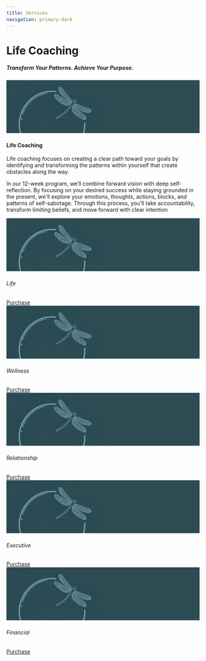 ```yaml
---
title: Services
navigation: primary-dark
---
```


<div class="section hero background-off-black">
  <div class="container">
    <hgroup class="fade-out-slow">
      <h1>Life Coaching</h1>
      <h5>Transform Your Patterns. Achieve Your Purpose.</h5>
    </hgroup>
  </div>
  <div class="scroll-arrow-wrap fade-out-fast">
    <a class="scroll-link scroll-arrow" href="javacript:"></a>
  </div>
  <div class="parallax overlay">
    <img class="fade-out-fast" alt="hero"
      src="assets/images/hero.png">
  </div>
</div>

<div class="section color-primary-dark background-white">
  <div class="container">
    <div class="row">
      <div class="col s12 center-left">
        <h4>Life Coaching</h4>
        <p>Life coaching focuses on creating a clear path toward your goals by identifying and transforming the patterns within yourself that create obstacles along the way.</p>
        <p>In our 12-week program, we’ll combine forward vision with deep self-reflection. By focusing on your desired success while staying grounded in the present, we'll explore your emotions, thoughts, actions, blocks, and patterns of self-sabotage. Through this process, you’ll take accountability, transform limiting beliefs, and move forward with clear intention</p>
      </div>
    </div>
  </div>
</div>

<div class="section color-primary-dark background-lighten-5 top-gradient">
  <div class="container">
    <div class="row">
      <div class="col s3">
        <div class="tiles count-1">
          <article>
            <div class="media">
              <img
                src="assets/images/hero.png">
            </div>
            <div class="content has-action-button">
              <h6>
              Life
              </h6>
              <a href="https://PayPal.me/ReubenReams"  target="_blank" class="btn btn-outline btn-large">Purchase</a>
            </div>
          </article>
        </div>
      </div>
      <div class="col s3">
        <div class="tiles count-1">
          <article>
            <div class="media">
              <img
                src="assets/images/hero.png">
            </div>
            <div class="content has-action-button">
              <h6>
              Wellness
              </h6>
              <a href="https://PayPal.me/ReubenReams"  target="_blank" class="btn btn-outline btn-large">Purchase</a>
            </div>
          </article>
        </div>
      </div>
      <div class="col s3">
        <div class="tiles count-1">
          <article>
            <div class="media">
              <img
                src="assets/images/hero.png">
            </div>
            <div class="content has-action-button">
              <h6>
              Relationship
              </h6>
              <a href="https://PayPal.me/ReubenReams"  target="_blank" class="btn btn-outline btn-large">Purchase</a>
            </div>
          </article>
        </div>
      </div>
      <div class="col s3">
        <div class="tiles count-1">
          <article>
            <div class="media">
              <img
                src="assets/images/hero.png">
            </div>
            <div class="content has-action-button">
              <h6>
              Executive
              </h6>
              <a href="https://PayPal.me/ReubenReams"  target="_blank" class="btn btn-outline btn-large">Purchase</a>
            </div>
          </article>
        </div>
      </div>
      <div class="col s3">
        <div class="tiles count-1">
          <article>
            <div class="media">
              <img
                src="assets/images/hero.png">
            </div>
            <div class="content has-action-button">
              <h6>
              Financial
              </h6>
              <a href="https://PayPal.me/ReubenReams"  target="_blank" class="btn btn-outline btn-large">Purchase</a>
            </div>
          </article>
        </div>
      </div>
    </div>
  </div>
</div>

